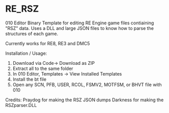 # RE_RSZ
010 Editor Binary Template for editing RE Engine game files contiaining "RSZ" data.
Uses a DLL and large JSON files to know how to parse the structures of each game.

Currently works for RE8, RE3 and DMC5

Installation / Usage: 
1. Download via Code-> Download as ZIP
2. Extract all to the same folder
3. In 010 Editor, Templates -> View Installed Templates
4. Install the bt file
5. Open any SCN, PFB, USER, RCOL, FSMV2, MOTFSM, or BHVT file with 010

Credits:
Praydog for making the RSZ JSON dumps
Darkness for making the RSZparser.DLL

